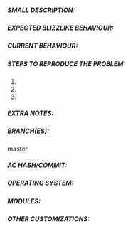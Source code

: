 <!-- IF YOU DO NOT FILL THIS TEMPLATE OUT, WE WILL CLOSE YOUR ISSUE! -->

<!-- This template is for problem reports, for feature suggestion etc... feel free to edit it.
 If this is a crash report, upload the crashlog on https://gist.github.com/
 For issues containing a fix, please create a Pull Request -->


<!-- WRITE A RELEVANT TITLE -->



##### SMALL DESCRIPTION:
<!-- Add a one line description of the bug -->



##### EXPECTED BLIZZLIKE BEHAVIOUR:
<!-- Describe how it should be working without the bug. -->



##### CURRENT BEHAVIOUR:
<!-- Describe the bug in detail. Database to link spells, NPCs, quests etc https://wowgaming.altervista.org/aowow/ -->



##### STEPS TO REPRODUCE THE PROBLEM:
<!-- Describe precisely how to reproduce the bug so we can fix it or confirm its existence:
 - Which commands to use? Which NPC to teleport to?
 - Do we need to have debug flags on Cmake?
 - Do we need to look at the console while the bug happens?
 - Other steps
-->

1. 
2. 
3. 

##### EXTRA NOTES:
<!--
Any information that can help the developers to identify and fix the issue should be put here.
Examples:
- was this bug always present in Oregoncore? if it was introduced after a change, please mention it
- the code line(s) that cause the issue
- does this feature work in other server appplications (e.g. CMaNGOS, TrinityCore, etc...) ?
-->

##### BRANCH(ES):
<!-- Specify the branch(es) affected by this issue: master, 0.x, 1.x, or another branch. -->

master


##### AC HASH/COMMIT:
<!-- IF YOU DO NOT FILL THIS OUT, WE WILL CLOSE YOUR ISSUE! NEVER WRITE "LATEST", ALWAYS PUT THE ACTUAL VALUE INSTEAD.
Find the commit hash (unique identifier) by running "git log" on your own clone of Oregoncore or by looking at here https://github.com/talamortis/OregonCore/commits/master -->



##### OPERATING SYSTEM:
<!-- Windows 7/10, Debian 8/9/10, Ubuntu 16/18 etc... -->



##### MODULES:
<!-- Are you using modules? If yes, list them (note them down in a .txt for opening future issues) -->



##### OTHER CUSTOMIZATIONS:
<!-- Are you using any extra script?
 - Did you apply any core patch/diff?
 - Did you modify your database?
 - Or do you have other customizations? If yes please specify them here.
-->




<!-- ------------------------- THE END ------------------------------
Thank you for your contribution.
If you use Oregoncore regularly, we really NEED your help to:
 - Report issues
 - Improve the documentation/wiki
With your help the project can evolve much quicker!
-->

